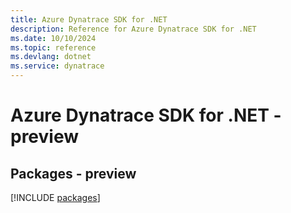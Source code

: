 ```yaml
---
title: Azure Dynatrace SDK for .NET
description: Reference for Azure Dynatrace SDK for .NET
ms.date: 10/10/2024
ms.topic: reference
ms.devlang: dotnet
ms.service: dynatrace
---
```

# Azure Dynatrace SDK for .NET - preview
## Packages - preview
[!INCLUDE [packages](dynatrace-index.md)]